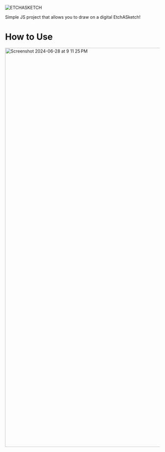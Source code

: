 ![ETCHASKETCH](https://github.com/Mammbo/etch-a-sketch/assets/113815614/36d9d93b-0f0c-48a5-bb04-dad7ad901a34)

Simple JS project that allows you to draw on a digital EtchASketch!


# How to Use 




<img width="1301" alt="Screenshot 2024-06-28 at 9 11 25 PM" src="https://github.com/Mammbo/etch-a-sketch/assets/113815614/4ab054ef-27aa-46d2-8421-3a87a945f239">
